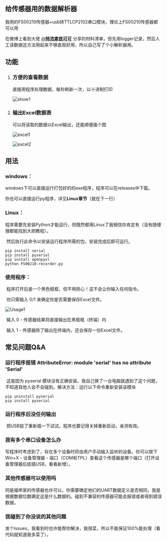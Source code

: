 ## 给传感器用的数据解析器

我用的FS00210传感器+usb转TTLCP2102串口模块，理论上FS00210传感器都可以用

在微博上看到大佬 [@**特浓拿铁可可**](https://weibo.com/u/5249617408) 分享的材料清单，但先用logger记录，然后人工读数据这方法用起来不够直观好用，所以自己写了个小解析器用。

## 功能

1. ### 方便的查看数据

    直接用程序处理数据，每秒刷新一次，以十进制打印

    ![show1](G:\png\show1.png)

    

2. ### 输出Excel数据表

    可以将读取的数据以Excel输出，还能顺便画个图

    ![excel1](G:\png\excel1.png)

    ![excel2](G:\png\excel2.png)

## 用法

### 	windows：

​		windows下可以直接运行打包好的的exe程序，程序可以在releases中下载。

​		你也可以直接运行py程序，详见**Linux章节**（就在下一行）

### 	Linux：

​		程序需要先安装Python才能运行，但既然都用Linux了我相信你肯定有（没有随便搜都能找到大把教程）。

​		然后执行此命令以安装运行程序所需的包，安装完成后即可运行。

```
pip install serial
pip install pyserial
pip install openpyxl
python FS00210-recorder.py
```

### 	使用程序：

​		程序打开后是一个黑色框框，但不用担心！这不会让你输入任何指令。

​		你只需输入 0/1 来确定你是否需要保存Excel文件。

![Usage1](G:\png\Usage1.png)

​		输入 0 - 传感器结果将直接输出在黑框框（终端）内

​		输入 1 - 传感器除了输出在终端内，还会保存一份Excel文件。

## 常见问题Q&A

### 运行程序报错  AttributeError: module 'serial' has no attribute 'Serial'

​		这是因为 pyserial 模块没有正确安装，我自己换了一台电脑就遇到了这个问题，不知道其他人会不会碰到。解决方法：运行以下命令重新安装该模块

```
pip uninstall pyserial
pip install pyserial
```



### 	运行程序后没任何输出

​		把USB拔了重新插一下试试，程序也要记得关掉重新启动，亲测有效。

### 	我有多个串口设备怎么办

​		写程序时考虑到了，存在多个设备时将由用户手动输入监听的设备。你可以按下Win+X - 设备管理器 - 端口（COM和TPL）查看这个传感器是哪个端口（打开设备管理器后拔插USB，看看新增）。

### 	其他传感器可以使用吗

​		同是福申家的传感器也许可以，你需要确定他们的UART数据定义是否相同，我是根据数据位数确定这是什么数据的。碰到不兼容的传感器可能会报错或者得到错误数据。

### 	我碰到了你没说的其他问题

​		发个Issues，我看到时也许能帮你解决，我很菜，所以不能保证100%能处理（看代码就知道我多菜了）。